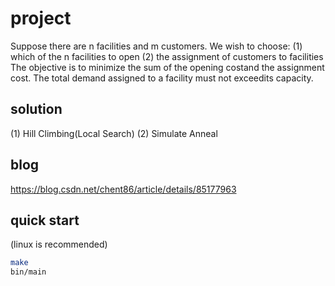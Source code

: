 # project

Suppose there are n facilities and m customers. We wish to choose:
(1) which of the n facilities to open
(2) the assignment of customers to facilities
The objective is to minimize the sum of the opening costand the assignment cost.
The total demand assigned to a facility must not exceedits capacity.

## solution

(1) Hill Climbing(Local Search)
(2) Simulate Anneal

## blog

https://blog.csdn.net/chent86/article/details/85177963

## quick start

(linux is recommended)
```bash
make
bin/main
```